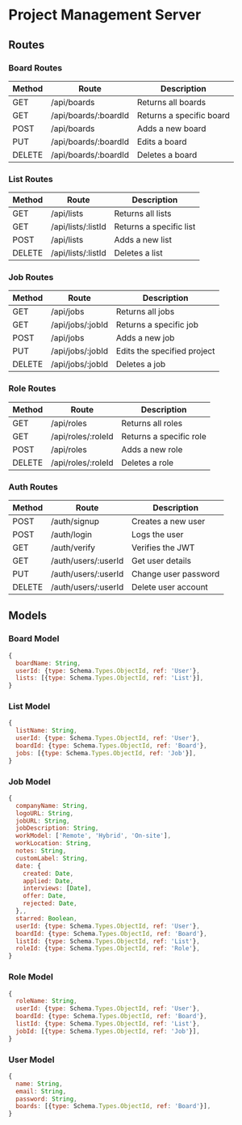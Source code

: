 # Project Management Server

## Routes

### Board Routes

| Method | Route                | Description              |
| ------ | -------------------- | ------------------------ |
| GET    | /api/boards          | Returns all boards       |
| GET    | /api/boards/:boardId | Returns a specific board |
| POST   | /api/boards          | Adds a new board         |
| PUT    | /api/boards/:boardId | Edits a board            |
| DELETE | /api/boards/:boardId | Deletes a board          |

### List Routes

| Method | Route              | Description             |
| ------ | ------------------ | ----------------------- |
| GET    | /api/lists         | Returns all lists       |
| GET    | /api/lists/:listId | Returns a specific list |
| POST   | /api/lists         | Adds a new list         |
| DELETE | /api/lists/:listId | Deletes a list          |

### Job Routes

| Method | Route            | Description                 |
| ------ | ---------------- | --------------------------- |
| GET    | /api/jobs        | Returns all jobs            |
| GET    | /api/jobs/:jobId | Returns a specific job      |
| POST   | /api/jobs        | Adds a new job              |
| PUT    | /api/jobs/:jobId | Edits the specified project |
| DELETE | /api/jobs/:jobId | Deletes a job               |

### Role Routes

| Method | Route              | Description             |
| ------ | ------------------ | ----------------------- |
| GET    | /api/roles         | Returns all roles       |
| GET    | /api/roles/:roleId | Returns a specific role |
| POST   | /api/roles         | Adds a new role         |
| DELETE | /api/roles/:roleId | Deletes a role          |

### Auth Routes

| Method | Route               | Description          |
| ------ | ------------------- | -------------------- |
| POST   | /auth/signup        | Creates a new user   |
| POST   | /auth/login         | Logs the user        |
| GET    | /auth/verify        | Verifies the JWT     |
| GET    | /auth/users/:userId | Get user details     |
| PUT    | /auth/users/:userId | Change user password |
| DELETE | /auth/users/:userId | Delete user account  |

## Models

### Board Model

```js
{
  boardName: String,
  userId: {type: Schema.Types.ObjectId, ref: 'User'},
  lists: [{type: Schema.Types.ObjectId, ref: 'List'}],
}
```

### List Model

```js
{
  listName: String,
  userId: {type: Schema.Types.ObjectId, ref: 'User'},
  boardId: {type: Schema.Types.ObjectId, ref: 'Board'},
  jobs: [{type: Schema.Types.ObjectId, ref: 'Job'}],
}
```

### Job Model

```js
{
  companyName: String,
  logoURL: String,
  jobURL: String,
  jobDescription: String,
  workModel: ['Remote', 'Hybrid', 'On-site'],
  workLocation: String,
  notes: String,
  customLabel: String,
  date: {
    created: Date,
    applied: Date,
    interviews: [Date],
    offer: Date,
    rejected: Date,
  },,
  starred: Boolean,
  userId: {type: Schema.Types.ObjectId, ref: 'User'},
  boardId: {type: Schema.Types.ObjectId, ref: 'Board'},
  listId: {type: Schema.Types.ObjectId, ref: 'List'},
  roleId: {type: Schema.Types.ObjectId, ref: 'Role'},
}
```

### Role Model

```js
{
  roleName: String,
  userId: {type: Schema.Types.ObjectId, ref: 'User'},
  boardId: {type: Schema.Types.ObjectId, ref: 'Board'},
  listId: {type: Schema.Types.ObjectId, ref: 'List'},
  jobId: [{type: Schema.Types.ObjectId, ref: 'Job'}],
}
```

### User Model

```js
{
  name: String,
  email: String,
  password: String,
  boards: [{type: Schema.Types.ObjectId, ref: 'Board'}],
}
```
